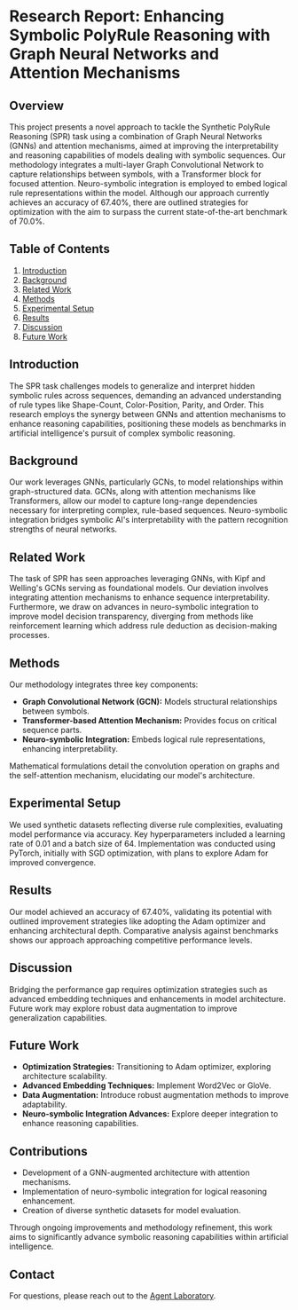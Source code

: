 
# Research Report: Enhancing Symbolic PolyRule Reasoning with Graph Neural Networks and Attention Mechanisms

## Overview

This project presents a novel approach to tackle the Synthetic PolyRule Reasoning (SPR) task using a combination of Graph Neural Networks (GNNs) and attention mechanisms, aimed at improving the interpretability and reasoning capabilities of models dealing with symbolic sequences. Our methodology integrates a multi-layer Graph Convolutional Network to capture relationships between symbols, with a Transformer block for focused attention. Neuro-symbolic integration is employed to embed logical rule representations within the model. Although our approach currently achieves an accuracy of 67.40%, there are outlined strategies for optimization with the aim to surpass the current state-of-the-art benchmark of 70.0%.

## Table of Contents

1. [Introduction](#introduction)
2. [Background](#background)
3. [Related Work](#related-work)
4. [Methods](#methods)
5. [Experimental Setup](#experimental-setup)
6. [Results](#results)
7. [Discussion](#discussion)
8. [Future Work](#future-work)

## Introduction

The SPR task challenges models to generalize and interpret hidden symbolic rules across sequences, demanding an advanced understanding of rule types like Shape-Count, Color-Position, Parity, and Order. This research employs the synergy between GNNs and attention mechanisms to enhance reasoning capabilities, positioning these models as benchmarks in artificial intelligence's pursuit of complex symbolic reasoning.

## Background

Our work leverages GNNs, particularly GCNs, to model relationships within graph-structured data. GCNs, along with attention mechanisms like Transformers, allow our model to capture long-range dependencies necessary for interpreting complex, rule-based sequences. Neuro-symbolic integration bridges symbolic AI's interpretability with the pattern recognition strengths of neural networks.

## Related Work

The task of SPR has seen approaches leveraging GNNs, with Kipf and Welling's GCNs serving as foundational models. Our deviation involves integrating attention mechanisms to enhance sequence interpretability. Furthermore, we draw on advances in neuro-symbolic integration to improve model decision transparency, diverging from methods like reinforcement learning which address rule deduction as decision-making processes.

## Methods

Our methodology integrates three key components:
- **Graph Convolutional Network (GCN):** Models structural relationships between symbols.
- **Transformer-based Attention Mechanism:** Provides focus on critical sequence parts.
- **Neuro-symbolic Integration:** Embeds logical rule representations, enhancing interpretability.

Mathematical formulations detail the convolution operation on graphs and the self-attention mechanism, elucidating our model's architecture.

## Experimental Setup

We used synthetic datasets reflecting diverse rule complexities, evaluating model performance via accuracy. Key hyperparameters included a learning rate of 0.01 and a batch size of 64. Implementation was conducted using PyTorch, initially with SGD optimization, with plans to explore Adam for improved convergence.

## Results

Our model achieved an accuracy of 67.40%, validating its potential with outlined improvement strategies like adopting the Adam optimizer and enhancing architectural depth. Comparative analysis against benchmarks shows our approach approaching competitive performance levels.

## Discussion

Bridging the performance gap requires optimization strategies such as advanced embedding techniques and enhancements in model architecture. Future work may explore robust data augmentation to improve generalization capabilities.

## Future Work

- **Optimization Strategies:** Transitioning to Adam optimizer, exploring architecture scalability.
- **Advanced Embedding Techniques:** Implement Word2Vec or GloVe.
- **Data Augmentation:** Introduce robust augmentation methods to improve adaptability.
- **Neuro-symbolic Integration Advances:** Explore deeper integration to enhance reasoning capabilities.

## Contributions

- Development of a GNN-augmented architecture with attention mechanisms.
- Implementation of neuro-symbolic integration for logical reasoning enhancement.
- Creation of diverse synthetic datasets for model evaluation.

Through ongoing improvements and methodology refinement, this work aims to significantly advance symbolic reasoning capabilities within artificial intelligence.

## Contact

For questions, please reach out to the [Agent Laboratory](mailto:agentlab@example.com).

```
